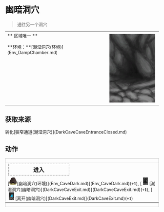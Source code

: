 # 幽暗洞穴  
> 通往另一个洞穴  
  
<style>
        .table4243 th,td{
            text-align:left;
            vertical-align:top;
        }
        </style><table class="table table-bordered table4243" data-toggle="table"  data-show-header="false"><thead style="display:none"><tr ><th  style="width:50%;"  >title</th><th  style="width:50%;"  ></th></tr></thead><tr ><td  style="width:50%;"  >** 区域唯一 **<br><br>**环境：**[潮湿洞穴(环境)](Env_DampChamber.md)</td><td  style="width:50%;"  ><div style="float:right; margin:5px"><div class="gamecard" style="width:150px; height:225px;"><a href="DarkCaveCaveEntrance.md" style="color:black"><img decoding="async" src="../wiki/Sprite/CaveEntrance.png" class="cardimage" style="max-width:150px;max-height:225px;"><span style="font-size: 25px;">幽暗洞穴</span></a></div></div></td></tr></tbody></table>  
  
## 获取来源  
<div style="display:inline-block"><div class="gamedatalist" style="text-align:left;min-width:200px;min-height:0px;"><div style="display:inline-block"><div style="display:inline-block;vertical-align:middle;">转化</div><div style="display:inline-block;vertical-align:middle;">[狭窄通道(潮湿洞穴)](DarkCaveCaveEntranceClosed.md)</div></div></div></div>  
  
## 动作  
<div  style="border:1px solid #BBB"><table><tr><td rowspan="2" style="width:200px;text-align:center;font-size:1.3em;font-weight:bold"><div style="padding:5px;border:1px dashed #333"><div>进入</div></div></td><td></td></tr><tr><td></td></tr><tr><td colspan="2">[<div style="width:25px;display:inline-block;text-align:center"><img decoding="async" src="../wiki/Sprite/Kiln.png" href="a.md" style="max-width:25px;max-height:25px;"></div>[幽暗洞穴(环境)](Env_CaveDark.md)](Env_CaveDark.md)(<span style="font-family:ui-monospace"><b>+1</b></span>), [<div style="width:25px;display:inline-block;text-align:center"><img decoding="async" src="../wiki/Sprite/CaveEntrance.png" href="a.md" style="max-width:25px;max-height:25px;"></div>[潮湿洞穴(幽暗洞穴)](DarkCaveCaveExit.md)](DarkCaveCaveExit.md)(<span style="font-family:ui-monospace"><b>+1</b></span>), [<div style="width:25px;display:inline-block;text-align:center"><img decoding="async" src="../wiki/Sprite/CaveExit.png" href="a.md" style="max-width:25px;max-height:25px;"></div>[离开(幽暗洞穴)](DarkCaveExit.md)](DarkCaveExit.md)(<span style="font-family:ui-monospace"><b>+1</b></span>)</td></tr></table></div>  
  
  


<script>document.title="幽暗洞穴 - 卡牌生存百科 Card Survival Wiki";</script>